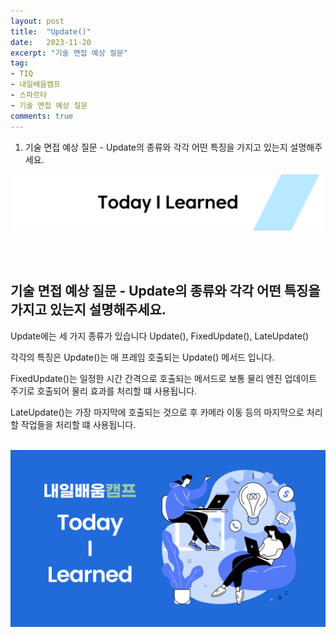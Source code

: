 ```yaml
---
layout: post
title:  "Update()"
date:   2023-11-20
excerpt: "기술 면접 예상 질문"
tag:
- TIQ
- 내일배움캠프
- 스파르타
- 기술 면접 예상 질문
comments: true
---
```


1. 기술 면접 예상 질문 - Update의 종류와 각각 어떤 특징을 가지고 있는지 설명해주세요.

![nbcbanner](/assets/img/TILbanner.png)

<br/>
<br/>

## 기술 면접 예상 질문 - Update의 종류와 각각 어떤 특징을 가지고 있는지 설명해주세요.

Update에는 세 가지 종류가 있습니다 Update(), FixedUpdate(), LateUpdate()

각각의 특징은 Update()는 매 프레임 호출되는 Update() 메서드 입니다.

FixedUpdate()는 일정한 시간 간격으로 호출되는 메서드로 보통 물리 엔진 업데이트 주기로 호출되어 물리 효과를 처리할 떄 사용됩니다.

LateUpdate()는 가장 마지막에 호출되는 것으로 후 카메라 이동 등의 마지막으로 처리할 작업들을 처리할 떄 사용됩니다.
<br/>
<br/>



![nbcthumbnail](/assets/img/thumbnail-image.png)